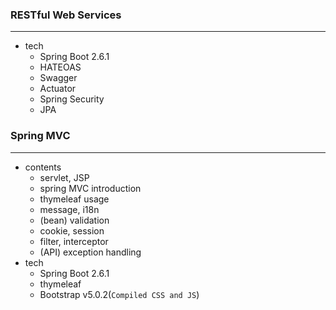 ### RESTful Web Services
---
- tech
  - Spring Boot 2.6.1
  - HATEOAS
  - Swagger
  - Actuator
  - Spring Security
  - JPA  
### Spring MVC
---
- contents
  - servlet, JSP
  - spring MVC introduction
  - thymeleaf usage
  - message, i18n
  - (bean) validation
  - cookie, session
  - filter, interceptor
  - (API) exception handling
- tech
  - Spring Boot 2.6.1
  - thymeleaf
  - Bootstrap v5.0.2(`Compiled CSS and JS`)
